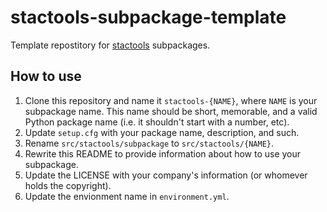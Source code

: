 # stactools-subpackage-template

Template repostitory for [stactools](https://github.com/stac-utils/stactools) subpackages.

## How to use

1. Clone this repository and name it `stactools-{NAME}`, where `NAME` is your subpackage name.
   This name should be short, memorable, and a valid Python package name (i.e. it shouldn't start with a number, etc).
2. Update `setup.cfg` with your package name, description, and such.
3. Rename `src/stactools/subpackage` to `src/stactools/{NAME}`.
4. Rewrite this README to provide information about how to use your subpackage.
5. Update the LICENSE with your company's information (or whomever holds the copyright).
6. Update the envionment name in `environment.yml`.
